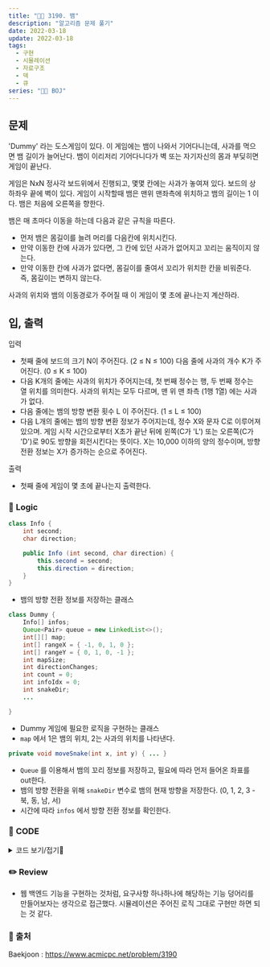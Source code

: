 ```yaml
---
title: "👩‍💻 3190. 뱀"
description: "알고리즘 문제 풀기"
date: 2022-03-18
update: 2022-03-18
tags:
  - 구현
  - 시뮬레이션
  - 자료구조
  - 덱
  - 큐
series: "👩‍💻 BOJ"
---
```


## 문제
'Dummy' 라는 도스게임이 있다. 이 게임에는 뱀이 나와서 기어다니는데, 사과를 먹으면 뱀 길이가 늘어난다. 뱀이 이리저리 기어다니다가 벽 또는 자기자신의 몸과 부딪히면 게임이 끝난다.

게임은 NxN 정사각 보드위에서 진행되고, 몇몇 칸에는 사과가 놓여져 있다. 보드의 상하좌우 끝에 벽이 있다. 게임이 시작할때 뱀은 맨위 맨좌측에 위치하고 뱀의 길이는 1 이다. 뱀은 처음에 오른쪽을 향한다.

뱀은 매 초마다 이동을 하는데 다음과 같은 규칙을 따른다.

- 먼저 뱀은 몸길이를 늘려 머리를 다음칸에 위치시킨다.
- 만약 이동한 칸에 사과가 있다면, 그 칸에 있던 사과가 없어지고 꼬리는 움직이지 않는다.
- 만약 이동한 칸에 사과가 없다면, 몸길이를 줄여서 꼬리가 위치한 칸을 비워준다. 즉, 몸길이는 변하지 않는다.

사과의 위치와 뱀의 이동경로가 주어질 때 이 게임이 몇 초에 끝나는지 계산하라.

## 입, 출력

입력
- 첫째 줄에 보드의 크기 N이 주어진다. (2 ≤ N ≤ 100) 다음 줄에 사과의 개수 K가 주어진다. (0 ≤ K ≤ 100)
- 다음 K개의 줄에는 사과의 위치가 주어지는데, 첫 번째 정수는 행, 두 번째 정수는 열 위치를 의미한다. 사과의 위치는 모두 다르며, 맨 위 맨 좌측 (1행 1열) 에는 사과가 없다.
- 다음 줄에는 뱀의 방향 변환 횟수 L 이 주어진다. (1 ≤ L ≤ 100)
- 다음 L개의 줄에는 뱀의 방향 변환 정보가 주어지는데,  정수 X와 문자 C로 이루어져 있으며. 게임 시작 시간으로부터 X초가 끝난 뒤에 왼쪽(C가 'L') 또는 오른쪽(C가 'D')로 90도 방향을 회전시킨다는 뜻이다. X는 10,000 이하의 양의 정수이며, 방향 전환 정보는 X가 증가하는 순으로 주어진다.

출력
- 첫째 줄에 게임이 몇 초에 끝나는지 출력한다.

### 📍 **Logic**

```java
class Info {
    int second;
    char direction;

    public Info (int second, char direction) {
        this.second = second;
        this.direction = direction;
    }
}
```

- 뱀의 방향 전환 정보를 저장하는 클래스

```java
class Dummy {
    Info[] infos;
    Queue<Pair> queue = new LinkedList<>();
    int[][] map;
    int[] rangeX = { -1, 0, 1, 0 };
    int[] rangeY = { 0, 1, 0, -1 };
    int mapSize;
    int directionChanges;
    int count = 0;
    int infoIdx = 0;
    int snakeDir;
    ...

}
```

- Dummy 게임에 필요한 로직을 구현하는 클래스
- `map` 에서 1은 뱀의 위치, 2는 사과의 위치를 나타낸다.

```java
private void moveSnake(int x, int y) { ... }
```

- `Queue` 를 이용해서 뱀의 꼬리 정보를 저장하고, 필요에 따라 먼저 들어온 좌표를 out한다.
- 뱀의 방향 전환을 위해 `snakeDir` 변수로 뱀의 현재 방향을 저장한다. (0, 1, 2, 3 - 북, 동, 남, 서)
- 시간에 따라 `infos` 에서 방향 전환 정보를 확인한다.

### 📄 **CODE**

<details>
  <summary>코드 보기/접기💫</summary>
    <div markdown="1">

	import java.io.BufferedReader;
    import java.io.IOException;
    import java.io.InputStreamReader;
    import java.util.LinkedList;
    import java.util.Queue;

    class Pair {
        int x;
        int y;

        public Pair(int x, int y) {
            this.x = x;
            this.y = y;
        }
    }

    class Info {
        int second;
        char direction;

        public Info (int second, char direction) {
            this.second = second;
            this.direction = direction;
        }
    }

    class Dummy {
        Info[] infos;
        Queue<Pair> queue = new LinkedList<>();
        int[][] map;
        int[] rangeX = { -1, 0, 1, 0 };
        int[] rangeY = { 0, 1, 0, -1 };
        int mapSize;
        int directionChanges;
        int count = 0;
        int infoIdx = 0;
        int snakeDir;

        public Dummy (int N) {
            mapSize = N;
            map = new int[N][N];
        }

        public int game(int directionChanges) {
            snakeDir = 1;
            this.directionChanges = directionChanges;
            moveSnake(0, 0);
            return count;
        }

        private void moveSnake(int x, int y) {
            queue.add(new Pair(x, y));
            map[x][y] = 1;

            if (infoIdx < directionChanges) accessInfo();

            x += rangeX[snakeDir];
            y += rangeY[snakeDir];
            count++;

            if (checkBoundary(x, y)) return;
            if (map[x][y] == 1) return;
            if (map[x][y] != 2) cutTail();

            moveSnake(x, y);
        }

        private void accessInfo() {
            if (infos[infoIdx].second == count) {
                updateDir();
                infoIdx++;
            }
        }

        private void updateDir() {
            if (infos[infoIdx].direction == 'L') {
                snakeDir = (snakeDir + 3) % 4;
            } else {
                snakeDir = (snakeDir + 1) % 4;
            }
        }

        private void cutTail() {
            if (!queue.isEmpty()) {
                Pair out = queue.poll();
                map[out.x][out.y] = 0;
            }
        }

        private boolean checkBoundary(int x, int y) {
            return (x < 0 || x >= mapSize || y < 0 || y >= mapSize);
        }
    }

    public class Main {
        public static void main(String[] args) throws IOException {
            BufferedReader br = new BufferedReader(new InputStreamReader(System.in));
            int N = Integer.parseInt(br.readLine());

            Dummy dummy = new Dummy(N);

            int appleCount = Integer.parseInt(br.readLine());

            String[] line;
            for (int i = 0; i < appleCount; i++) {
                line = br.readLine().split(" ");
                dummy.map[Integer.parseInt(line[0])-1][Integer.parseInt(line[1])-1] = 2;
            }

            int directionChanges = Integer.parseInt(br.readLine());
            dummy.infos = new Info[directionChanges];
            for (int i = 0; i < directionChanges; i++) {
                line = br.readLine().split(" ");
                dummy.infos[i] = new Info(Integer.parseInt(line[0]), line[1].charAt(0));
            }
            br.close();

            System.out.println(dummy.game(directionChanges));
        }
    }
  	</div>
</details>

### ✏️ **Review**
- 웹 백엔드 기능을 구현하는 것처럼, 요구사항 하나하나에 해당하는 기능 덩어리를 만들어보자는 생각으로 접근했다. 시뮬레이션은 주어진 로직 그대로 구현만 하면 되는 것 같다.

### 📕 출처
Baekjoon : https://www.acmicpc.net/problem/3190